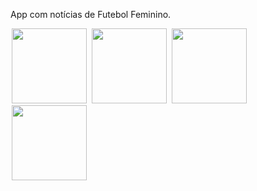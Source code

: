 App com notícias de Futebol Feminino.

<p float="left">
   <img src="https://tulioalbu.github.io/Braza_App-de-Noticias-de-Futebol-Feminino/BrazaApp/Screenshots/Screenshot_20220722_024605.png" width = "120" hspace="2">
   <img src="https://tulioalbu.github.io/Braza_App-de-Noticias-de-Futebol-Feminino/BrazaApp/Screenshots/Screenshot_20220722_024515.png" width = "120" hspace="2"> 
  <img src="https://tulioalbu.github.io/Braza_App-de-Noticias-de-Futebol-Feminino/BrazaApp/Screenshots/Screenshot_20220722_024616.png" width = "120" hspace="2">   
    <img src="https://tulioalbu.github.io/Braza_App-de-Noticias-de-Futebol-Feminino/BrazaApp/Screenshots/RunningFast.gif"  width = "120" hspace="2">
  <div>
     
     
 
 


    
 
    
